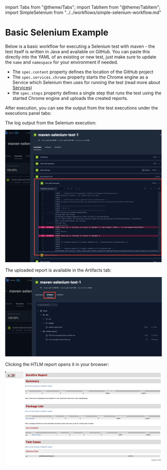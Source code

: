 import Tabs from "@theme/Tabs";
import TabItem from "@theme/TabItem";
import SimpleSelenium from "../../workflows/simple-selenium-workflow.md"

# Basic Selenium Example

Below is a basic workflow for executing a Selenium test with maven - the test itself is written in Java and available
on GitHub. You can paste this directly into the YAML of an existing or new test, just make
sure to update the `name` and `namespace` for your environment if needed.

- The `spec.content` property defines the location of the GitHub project
- The `spec.services.chrome` property starts the Chrome engine as a Service which Selenium then uses for running the test (read more about [Services](../test-workflows-services))
- the `spec.steps` property defines a single step that runs the test using the started Chrome engine and uploads the created reports.

<SimpleSelenium/>

After execution, you can see the output from the test executions under the executions panel tabs:

<Tabs>
<TabItem value="logs" label="Log Output" default>

The log output from the Selenium execution:

![Selenium Log Output](images/basic-selenium-log-output.png)

</TabItem>
<TabItem value="artifacts" label="Artifacts" default>

The uploaded report is available in the Artifacts tab:

![Selenium Artifacts Tab](images/basic-selenium-artifacts-tab.png)

</TabItem>

<TabItem value="htlm-report" label="HTLM Report" default>

Clicking the HTLM report opens it in your browser:

![Selenium HTML Report](images/basic-selenium-html-report.png)

</TabItem>
</Tabs>

